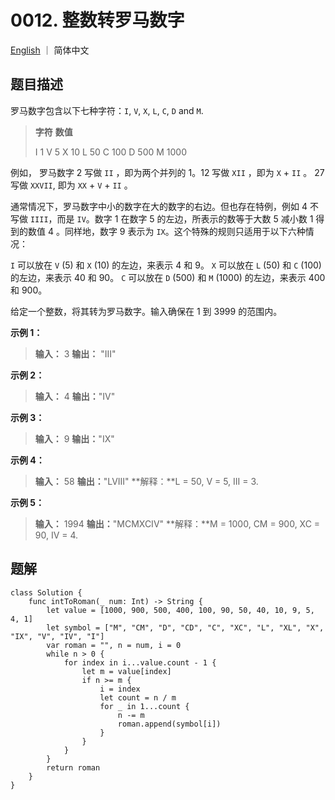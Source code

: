 # 0012. 整数转罗马数字

[English](./README.md) ｜ 简体中文



## 题目描述

罗马数字包含以下七种字符：`I`, `V`, `X`, `L`, `C`, `D` and `M`.

>**字符**                **数值**
>
>I                      1
>V                     5
>X                     10
>L                     50
>C                    100
>D                    500
>M                   1000

例如， 罗马数字 2 写做 `II` ，即为两个并列的 1。12 写做 `XII` ，即为 `X` + `II` 。 27 写做  `XXVII`, 即为 `XX` + `V` + `II` 。

通常情况下，罗马数字中小的数字在大的数字的右边。但也存在特例，例如 4 不写做 `IIII`，而是 `IV`。数字 1 在数字 5 的左边，所表示的数等于大数 5 减小数 1 得到的数值 4 。同样地，数字 9 表示为 `IX`。这个特殊的规则只适用于以下六种情况：

`I` 可以放在 `V` (5) 和 `X` (10) 的左边，来表示 4 和 9。
`X` 可以放在 `L` (50) 和 `C` (100) 的左边，来表示 40 和 90。 
`C` 可以放在 `D` (500) 和 `M` (1000) 的左边，来表示 400 和 900。

给定一个整数，将其转为罗马数字。输入确保在 1 到 3999 的范围内。

**示例 1：**

>**输入：** 3
>**输出：** "III"

**示例 2：**

>**输入：** 4
>**输出：**"IV"

**示例 3：**

>**输入：** 9
>**输出：**"IX"

**示例 4：**

>**输入：** 58
>**输出：**"LVIII"
>**解释：**L = 50, V = 5, III = 3.

**示例 5：**

>**输入：** 1994
>**输出：**"MCMXCIV"
>**解释：**M = 1000, CM = 900, XC = 90, IV = 4.



## 题解

```
class Solution {
    func intToRoman(_ num: Int) -> String {
        let value = [1000, 900, 500, 400, 100, 90, 50, 40, 10, 9, 5, 4, 1]
        let symbol = ["M", "CM", "D", "CD", "C", "XC", "L", "XL", "X", "IX", "V", "IV", "I"]
        var roman = "", n = num, i = 0
        while n > 0 {
            for index in i...value.count - 1 {
                let m = value[index]
                if n >= m {
                    i = index
                    let count = n / m
                    for _ in 1...count {
                        n -= m
                        roman.append(symbol[i])
                    }
                }
            }
        }
        return roman
    }
}
```
